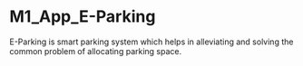 # M1_App_E-Parking
E-Parking is smart parking system which helps in alleviating and solving the common problem of allocating parking space.
